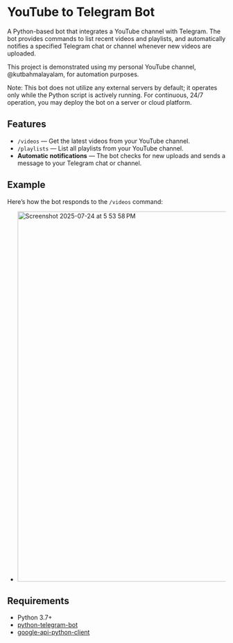 # YouTube to Telegram Bot

A Python-based bot that integrates a YouTube channel with Telegram.
The bot provides commands to list recent videos and playlists, and automatically notifies a specified Telegram chat or channel whenever new videos are uploaded.

This project is demonstrated using my personal YouTube channel, @kutbahmalayalam, for automation purposes.

Note:
This bot does not utilize any external servers by default; it operates only while the Python script is actively running. For continuous, 24/7 operation, you may deploy the bot on a server or cloud platform.

## Features

- `/videos` — Get the latest videos from your YouTube channel.
- `/playlists` — List all playlists from your YouTube channel.
- **Automatic notifications** — The bot checks for new uploads and sends a message to your Telegram chat or channel.

## Example 
Here’s how the bot responds to the `/videos` command:

- <img width="1141" height="854" alt="Screenshot 2025-07-24 at 5 53 58 PM" src="https://github.com/user-attachments/assets/cb13caad-9f81-4b1e-88c8-7a1d401058fb" />


## Requirements

- Python 3.7+
- [python-telegram-bot](https://python-telegram-bot.org/)
- [google-api-python-client](https://github.com/googleapis/google-api-python-client)
